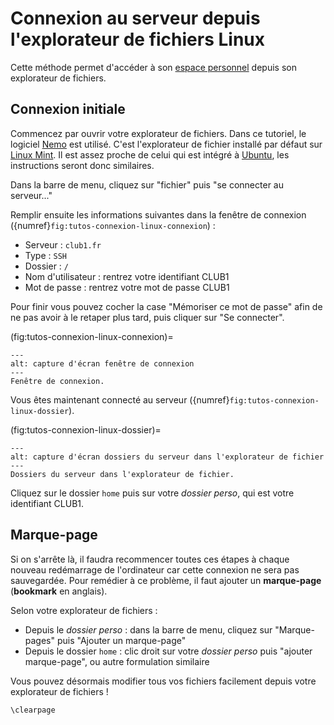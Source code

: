 Connexion au serveur depuis l'explorateur de fichiers Linux
===========================================================

Cette méthode permet d'accéder à son [espace personnel](/info/espace-personnel.md) depuis son explorateur de fichiers.

Connexion initiale
------------------

Commencez par ouvrir votre explorateur de fichiers.
Dans ce tutoriel, le logiciel [Nemo](https://fr.wikipedia.org/wiki/Nemo_(logiciel)) est utilisé.
C'est l'explorateur de fichier installé par défaut sur [Linux Mint](https://fr.wikipedia.org/wiki/Linux_Mint).
Il est assez proche de celui qui est intégré à [Ubuntu](https://fr.wikipedia.org/wiki/Ubuntu_(syst%C3%A8me_d%27exploitation)),
les instructions seront donc similaires.

Dans la barre de menu, cliquez sur "fichier" puis "se connecter au serveur..."

Remplir ensuite les informations suivantes dans la fenêtre de connexion ({numref}`fig:tutos-connexion-linux-connexion`) :
- Serveur : `club1.fr`
- Type : `SSH`
- Dossier : `/`
- Nom d'utilisateur : rentrez votre identifiant CLUB1
- Mot de passe : rentrez votre mot de passe CLUB1

Pour finir vous pouvez cocher la case "Mémoriser ce mot de passe"
afin de ne pas avoir à le retaper plus tard, puis cliquer sur "Se connecter".

(fig:tutos-connexion-linux-connexion)=
```{figure} /_static/tutos/connexion-linux/se_connecter_au_serveur.png
---
alt: capture d'écran fenêtre de connexion
---
Fenêtre de connexion.
```

Vous êtes maintenant connecté au serveur ({numref}`fig:tutos-connexion-linux-dossier`).

(fig:tutos-connexion-linux-dossier)=
```{figure} /_static/tutos/connexion-linux/dans_le_serveur.png
---
alt: capture d'écran dossiers du serveur dans l'explorateur de fichier
---
Dossiers du serveur dans l'explorateur de fichier.
```

Cliquez sur le dossier `home` puis sur votre *dossier perso*, qui est votre identifiant CLUB1.

Marque-page
-----------

Si on s'arrête là, il faudra recommencer toutes ces étapes à chaque nouveau redémarrage de l'ordinateur car cette connexion ne sera pas sauvegardée.
Pour remédier à ce problème, il faut ajouter un **marque-page** (**bookmark** en anglais).

Selon votre explorateur de fichiers :
- Depuis le *dossier perso* : dans la barre de menu, cliquez sur "Marque-pages" puis "Ajouter un marque-page"
- Depuis le dossier `home` : clic droit sur votre *dossier perso* puis "ajouter marque-page", ou autre formulation similaire

Vous pouvez désormais modifier tous vos fichiers facilement depuis votre explorateur de fichiers !

```{raw} latex
\clearpage
```
